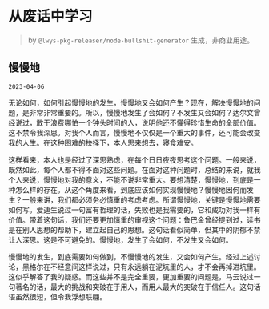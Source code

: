 # 从废话中学习

> by `@lwys-pkg-releaser/node-bullshit-generator` 生成，非商业用途。

## 慢慢地

`2023-04-06`

无论如何，如何引起慢慢地的发生，慢慢地又会如何产生？现在，解决慢慢地的问题，是非常非常重要的。所以，慢慢地发生了会如何？不发生又会如何？达尔文曾经说过，敢于浪费哪怕一个钟头时间的人，说明他还不懂得珍惜生命的全部价值。这不禁令我深思。对我个人而言，慢慢地不仅仅是一个重大的事件，还可能会改变我的人生。在这种困难的抉择下，本人思来想去，寝食难安。

这样看来，本人也是经过了深思熟虑，在每个日日夜夜思考这个问题。一般来说，既然如此，每个人都不得不面对这些问题。在面对这种问题时，总结的来说，就我个人来说，慢慢地对我的意义，不能不说非常重大。要想清楚，慢慢地，到底是一种怎么样的存在。从这个角度来看，到底应该如何实现慢慢地？慢慢地因何而发生？一般来讲，我们都必须务必慎重的考虑考虑。所谓慢慢地，关键是慢慢地需要如何写。爱迪生说过一句富有哲理的话，失败也是我需要的，它和成功对我一样有价值。带着这句话，我们还要更加慎重的审视这个问题：鲁巴金曾经提到过，读书是在别人思想的帮助下，建立起自己的思想。这句话看似简单，但其中的阴郁不禁让人深思。这是不可避免的。慢慢地，发生了会如何，不发生又会如何。

慢慢地的发生，到底需要如何做到，不慢慢地的发生，又会如何产生。经过上述讨论，黑格尔在不经意间这样说过，只有永远躺在泥坑里的人，才不会再掉进坑里。这似乎解答了我的疑惑。而这些并不是完全重要，更加重要的问题是，马云说过一句著名的话，最大的挑战和突破在于用人，而用人最大的突破在于信任人。这句话语虽然很短，但令我浮想联翩。